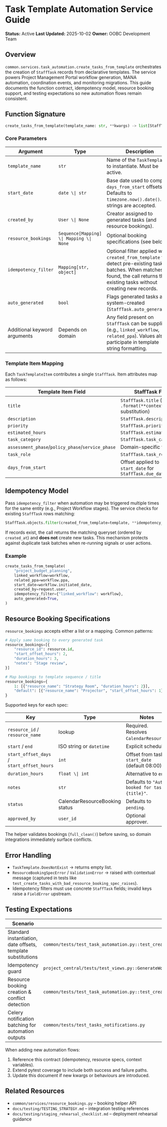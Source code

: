 # Task Template Automation Service Guide

**Status:** Active
**Last Updated:** 2025-10-02
**Owner:** OOBC Development Team

## Overview

`common.services.task_automation.create_tasks_from_template` orchestrates the
creation of `StaffTask` records from declarative templates. The service powers
Project Management Portal workflow generation, MANA automation, coordination events, and
monitoring migrations. This guide documents the function contract, idempotency
model, resource booking support, and testing expectations so new automation
flows remain consistent.

## Function Signature

```python
create_tasks_from_template(template_name: str, **kwargs) -> list[StaffTask]
```

### Core Parameters

| Argument | Type | Description |
| --- | --- | --- |
| `template_name` | `str` | Name of the `TaskTemplate` to instantiate. Must be active. |
| `start_date` | `date \\| str` | Base date used to compute `days_from_start` offsets. Defaults to `timezone.now().date()`. ISO strings are accepted. |
| `created_by` | `User \\| None` | Creator assigned to generated tasks (and resource bookings). |
| `resource_bookings` | `Sequence[Mapping] \\| Mapping \\| None` | Optional booking specifications (see below). |
| `idempotency_filter` | `Mapping[str, object]` | Optional filter applied with `created_from_template` to detect pre-existing task batches. When matches are found, the call returns the existing tasks without creating new records. |
| `auto_generated` | `bool` | Flags generated tasks as system-created (`StaffTask.auto_generated`). |
| Additional keyword arguments | Depends on domain | Any field present on `StaffTask` can be supplied (e.g., `linked_workflow`, `related_ppa`). Values also participate in template string formatting. |

### Template Item Mapping

Each `TaskTemplateItem` contributes a single `StaffTask`. Item attributes map
as follows:

| Template Item Field | StaffTask Field |
| --- | --- |
| `title` | `StaffTask.title` (with `.format(**context)` substitution) |
| `description` | `StaffTask.description` |
| `priority` | `StaffTask.priority` |
| `estimated_hours` | `StaffTask.estimated_hours` |
| `task_category` | `StaffTask.task_category` |
| `assessment_phase`/`policy_phase`/`service_phase` | Domain-specific fields |
| `task_role` | `StaffTask.task_role` |
| `days_from_start` | Offset applied to `start_date` for `StaffTask.due_date` |

## Idempotency Model

Pass `idempotency_filter` when automation may be triggered multiple times for
the same entity (e.g., Project Workflow stages). The service checks for existing
`StaffTask` rows matching:

```python
StaffTask.objects.filter(created_from_template=template, **idempotency_filter)
```

If records exist, the call returns the matching queryset (ordered by
`created_at`) and **does not** create new tasks. This mechanism protects against
duplicate task batches when re-running signals or user actions.

### Example

```python
create_tasks_from_template(
    "project_budget_planning",
    linked_workflow=workflow,
    related_ppa=workflow.ppa,
    start_date=workflow.initiated_date,
    created_by=request.user,
    idempotency_filter={"linked_workflow": workflow},
    auto_generated=True,
)
```

## Resource Booking Specifications

`resource_bookings` accepts either a list or a mapping. Common patterns:

```python
# Apply same booking to every generated task
resource_bookings=[{
    "resource_id": resource.id,
    "start_offset_hours": 2,
    "duration_hours": 3,
    "notes": "Stage review",
}]

# Map bookings to template sequence / title
resource_bookings={
    1: [{"resource_name": "Strategy Room", "duration_hours": 2}],
    "default": [{"resource_name": "Projector", "start_offset_hours": 1}],
}
```

Supported keys for each spec:

| Key | Type | Notes |
| --- | --- | --- |
| `resource_id` / `resource_name` | lookup | Required. Resolves `CalendarResource`. |
| `start` / `end` | ISO string or `datetime` | Explicit schedule. |
| `start_offset_days` / `start_offset_hours` | `int` | Offset from task `start_date` (default 08:00). |
| `duration_hours` | `float \\| int` | Alternative to `end`. |
| `notes` | `str` | Defaults to `"Auto-booked for task: {title}"`. |
| `status` | CalendarResourceBooking status | Defaults to `pending`. |
| `approved_by` | `user_id` | Optional approver. |

The helper validates bookings (`full_clean()`) before saving, so domain
integrations immediately surface conflicts.

## Error Handling

- `TaskTemplate.DoesNotExist` → returns empty list.
- `ResourceBookingSpecError` / `ValidationError` → raised with contextual
  message (captured in tests like `test_create_tasks_with_bad_resource_booking_spec_raises`).
- Idempotency filters must use concrete `StaffTask` fields; invalid keys raise a
  `FieldError` upstream.

## Testing Expectations

| Scenario | Location |
| --- | --- |
| Standard instantiation, date offsets, template substitutions | `common/tests/test_task_automation.py::test_create_tasks_from_template_with_context` |
| Idempotency guard | `project_central/tests/test_views.py::GenerateWorkflowTasksViewTests.test_generate_workflow_tasks_is_idempotent` |
| Resource booking creation & conflict detection | `common/tests/test_task_automation.py::test_create_tasks_with_resource_bookings` |
| Celery notification batching for automation outputs | `common/tests/test_tasks_notifications.py` |

When adding new automation flows:

1. Reference this contract (idempotency, resource specs, context variables).
2. Extend pytest coverage to include both success and failure paths.
3. Update this document if new kwargs or behaviours are introduced.

## Related Resources

- `common/services/resource_bookings.py` – booking helper API
- `docs/testing/TESTING_STRATEGY.md` – integration testing references
- `docs/testing/staging_rehearsal_checklist.md` – deployment rehearsal guidance
